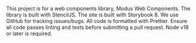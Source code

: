 This project is for a web components library, Modus Web Components.
The library is built with StencilJS.
The site is built with Storybook 8.
We use GitHub for tracking issues/bugs.
All code is formatted with Prettier.
Ensure all code passes linting and tests before submitting a pull request.
Node v18 or later is required.
